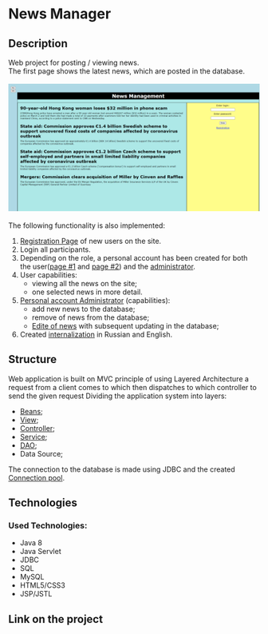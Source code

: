# News Manager

## Description
Web project for posting / viewing news.</br>
The first page shows the latest news, which are posted in the database.</br>
</br>
![Image alt][1]</br>
</br>
The following functionality is also implemented:</br>
1. [Registration Page][2] of new users on the site.
2. Login all participants.
3. Depending on the role, a personal account has been created for both the user([page #1][3] and [page #2][4]) and the [administrator][5].
4. User capabilities:
   - viewing all the news on the site;
   - one selected news in more detail.
5. [Personal account Administrator][6] (capabilities):
   - add new news to the database;
   - remove of news from the database;
   - [Edite of news][7] with subsequent updating in the database;
6. Created [internalization][8] in Russian and English.

[1]: https://github.com/VladimirZhyzhKin1/Stock/blob/master/java-servlet-project/First%20Page.png
[2]: https://drive.google.com/file/d/1jBJBmIlYEPzkoeknwSSHWigXlPcQ1ocV/view?usp=sharing
[3]: https://drive.google.com/file/d/1FKjBangs75hV6HZnIyn_O8jwz2uCzJSW/view?usp=sharing
[4]: https://drive.google.com/file/d/18QnZRH13a7_X84IBR6Rz9N5lrOD73JCM/view?usp=sharing
[5]: https://drive.google.com/file/d/1njSQvLkwVzf0q5nvfk-_txdbOFc9vftK/view?usp=sharing
[6]: https://drive.google.com/file/d/1nEVyTi1x_QrQN8RNxC59u6IDSgRyo9iH/view?usp=sharing
[7]: https://drive.google.com/file/d/1N9dRidBlK93RkUa8FqEsCeQMyLk5DWSq/view?usp=sharing
[8]: https://github.com/VladimirZhyzhKin1/jd2-servlet-project/blob/main/src/by/htp/les02/controller/command/impl/ChangeLocal.java

## Structure
Web application is built on MVC principle of using Layered Architecture
a request from a client comes to 
which then dispatches to which controller to send the given request
Dividing the application system into layers:</br>
- [Beans][9];
- [View][10];
- [Controller][11];
- [Service][12];
- [DAO][13];
- Data Source;

[9]: https://github.com/VladimirZhyzhKin1/jd2-servlet-project/tree/main/src/by/htp/les02/bean
[11]: https://github.com/VladimirZhyzhKin1/jd2-servlet-project/tree/main/src/by/htp/les02/controller
[10]: https://github.com/VladimirZhyzhKin1/jd2-servlet-project/tree/main/WebContent/WEB-INF/jsp
[12]: https://github.com/VladimirZhyzhKin1/jd2-servlet-project/tree/main/src/by/htp/les02/service
[13]: https://github.com/VladimirZhyzhKin1/jd2-servlet-project/tree/main/src/by/htp/les02/dao

The connection to the database is made using JDBC and the created [Сonnection pool][14].

[14]: https://github.com/VladimirZhyzhKin1/jd2-servlet-project/tree/main/src/by/htp/les02/dao/connection_pool

## Technologies
### Used Technologies:
- Java 8
- Java Servlet
- JDBC
- SQL
- MySQL
- HTML5/CSS3
- JSP/JSTL


## Link on the project





[3]:(https://github.com/VladimirZhyzhKin1/jd2-servlet-project/tree/main/WebContent/WEB-INF/jsp)
